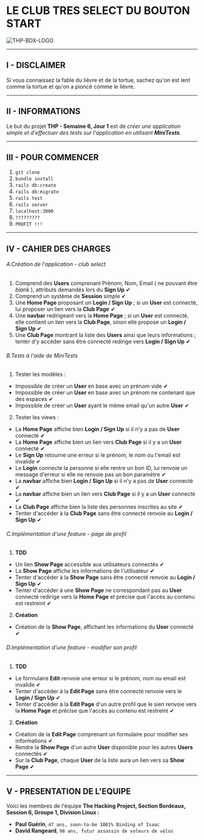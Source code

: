 # LE CLUB TRES SELECT DU BOUTON START

![THP-BDX-LOGO](http://image.noelshack.com/fichiers/2018/45/1/1541412703-thpbdx1.png)

---
## I - DISCLAIMER

Si vous connaissez la fable du lièvre et de la tortue, sachez qu'on est lent comme la tortue et qu'on a pioncé comme le lièvre.

---
## II - INFORMATIONS

Le but du projet **THP - Semaine 6, Jour 1** est de _créer une application simple et d'effectuer des tests sur l'application en utilisant **MiniTests**_.

---
## III - POUR COMMENCER

1. `git clone`
2. `bundle install`
3. `rails db:create`
4. `rails db:migrate`
5. `rails test`
6. `rails server`
7. `localhost:3000`
8. `?????????`
9. `PROFIT !!!`

---
## IV - CAHIER DES CHARGES

###### A.Création de l'application - club select
1. Comprend des **Users** comprenant Prénom, Nom, Email ( ne pouvant être _blank_ ), attributs demandés lors du **Sign Up** ✔
2. Comprend un système de **Session** simple ✔
3. Une **Home Page** proposant un **Login / Sign  Up** ; si un **User** est connecté, lui proposer un lien vers la **Club Page** ✔
4. Une **navbar** redirigeant vers la **Home Page** ; si un **User** est connecté, elle contient un lien vers la **Club Page**, sinon elle propose un **Login / Sign Up** ✔
5. Une **Club Page** montrant la liste des **Users** ainsi que leurs informations ; tenter d'y accéder sans être connecté redirige vers **Login / Sign Up** ✔

###### B.Tests à l'aide de MiniTests
1. Tester les modèles :
* Impossible de créer un **User** en base avec un prénom vide ✔
* Impossible de créer un **User** en base avec un prénom ne contenant que des espaces ✔
* Impossible de créer un **User** ayant le même email qu'un autre **User** ✔
2. Tester les views :
* La **Home Page** affiche bien **Login / Sign Up** si il n'y a pas de **User** connecté ✔
* La **Home Page** affiche bien un lien vers **Club Page** si il y a un **User** connecté ✔
* Le **Sign Up** retourne une erreur si le prénom, le nom ou l'email est invalide ✔
* Le **Login** connecte la personne si elle rentre un bon ID, lui renvoie un message d'erreur si elle ne renvoie pas un bon paramètre ✔
* La **navbar** affiche bien **Login / Sign Up** si il n'y a pas de **User** connecté ✔
* La **navbar** affiche bien un lien vers **Club Page** si il y a un **User** connecté ✔
* La **Club Page** affiche bien la liste des personnes inscrites au site ✔
* Tenter d'accéder à la **Club Page** sans être connecté renvoie au **Login / Sign Up** ✔

###### C.Implémentation d'une feature - page de profil
1. **TDD**
* Un lien **Show Page** accessible aux utilisateurs connectés ✔
* La **Show Page** affiche les informations de l'utilisateur ✔
* Tenter d'accéder à la **Show Page** sans être connecté renvoie au **Login / Sign Up** ✔
* Tenter d'accéder à une **Show Page** ne correspondant pas au **User** connecté redirige vers la **Home Page** et précise que l'accès au contenu est restreint ✔
2. **Création**
* Création de la **Show Page**, affichant les informations du **User** connecté ✔

###### D.Implémentation d'une feature - modifier son profil
1. **TDD**
* Le formulaire **Edit** renvoie une erreur si le prénom, nom ou email est invalide ✔
* Tenter d'accéder à la **Edit Page** sans être connecté renvoie vers le **Login / Sign Up** ✔
* Tenter d'accéder à la **Edit Page** d'un autre profil que le sien renvoie vers la **Home Page** et précise que l'accès au contenu est restreint ✔
2. **Création**
* Création de la **Edit Page** comprenant un formulaire pour modifier ses informations ✔
* Rendre la **Show Page** d'un autre **User** disponible pour les autres **Users** connectés ✔
* Sur la **Club Page**, chaque **User** de la liste aura un lien vers sa **Show Page** ✔

---
## V - PRESENTATION DE L'EQUIPE

Voici les membres de l'équipe **The Hacking Project, Section Bordeaux, Session 6, Groupe 1, Division Linux :**

* **Paul Guérin**, `47 ans, soon-to-be 1001% Binding of Isaac`
* **David Rangeard**, `98 ans, futur assassin de voleurs de vélos`

